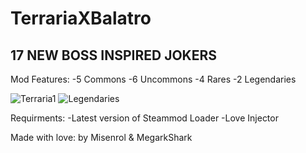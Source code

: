 # TerrariaXBalatro
## 17 NEW BOSS INSPIRED JOKERS

Mod Features:
-5 Commons
-6 Uncommons
-4 Rares
-2 Legendaries

![Terraria1](https://github.com/user-attachments/assets/c81f3c20-1759-41a7-b032-2fc28a28da26)
![Legendaries](https://github.com/user-attachments/assets/77128361-9512-4105-9edb-8579b65cc306)

Requirments:
-Latest version of Steammod Loader
-Love Injector

Made with love: by Misenrol & MegarkShark
